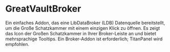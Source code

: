 # GreatVaultBroker
 Ein einfaches Addon, das eine LibDataBroker (LDB) Datenquelle bereitstellt, um die Große Schatzkammer mit einem einzigen Klick zu öffnen. Es zeigt das Icon der Großen Schatzkammer in Ihrer Broker-Leiste an und bietet mehrsprachige Tooltips. Ein Broker-Addon ist erforderlich; TitanPanel wird empfohlen.

